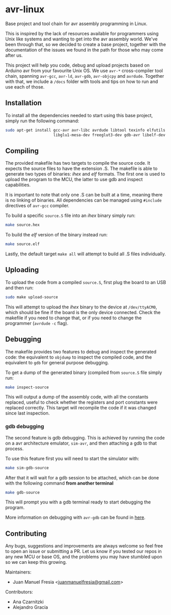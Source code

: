 # avr-linux

Base project and tool chain for avr assembly programming in Linux.

This is inspired by the lack of resources available for programmers using Unix
like systems and wanting to get into the avr assembly world.  We've been through
that, so we decided to create a base project, together with the documentation of
the issues we found in the path for those who may come after us.

This project will help you code, debug and upload projects based on Arduino avr
from your favourite Unix OS.  We use `avr-*` cross-compiler tool chain, spanning
`avr-gcc`, `avr-ld`, `avr-gdb`, `avr-objcpy` and `avrdude`.  Together with that,
we include a `/docs` folder with tools and tips on how to run and use each of
those.

## Installation

To install all the dependencies needed to start using this base project, simply
run the following command:

```bash
sudo apt-get install gcc-avr avr-libc avrdude libtool texinfo elfutils \
                     libglu1-mesa-dev freeglut3-dev gdb-avr libelf-dev
```

## Compiling

The provided makefile has two targets to compile the source code. It expects the
source files to have the extension .S. The makefile is able to generate two
types of binaries: _ihex_ and _elf_ formats. The first one is used to upload the
program to the MCU, the latter to use gdb and inspect capabilities.

It is important to note that only one .S can be built at a time, meaning there
is no linking of binaries. All dependencies can be managed using `#include`
directives of `avr-gcc` compiler.

To build a specific `source.S` file into an _ihex_ binary simply run:

```bash
make source.hex
```

To build the _elf_ version of the binary instead run:

```bash
make source.elf
```

Lastly, the default target `make all` will attempt to build all .S files
individually.

## Uploading

To upload the code from a compiled `source.S`, first plug the board to an USB
and then run:

 ```bash
sudo make upload-source
```

This will attempt to upload the _ihex_ binary to the device at `/dev/ttyACM0`,
which should be fine if the board is the only device connected. Check the
makefile if you need to change that, or if you need to change the programmer
(`avrdude` `-c` flag).

## Debugging

The makefile provides two features to debug and inspect the generated code: the
equivalent to `objdump` to inspect the compiled code, and the equivalent to
`gdb` for general purpose debugging.

To get a dump of the generated binary (compiled from `source.S` file simply run:

```bash
make inspect-source
```

This will output a dump of the assembly code, with all the constants replaced,
useful to check whether the registers and port constants were replaced
correctly.
This target will recompile the code if it was changed since last inspection.

### gdb debugging

The second feature is gdb debugging. This is achieved by running the code on a
avr architecture emulator, `sim-avr`, and then attaching a gdb to that process.

To use this feature first you will need to start the simulator with:

```bash
make sim-gdb-source
```

After that it will wait for a gdb session to be attached, which can be done with
the following command **from another terminal**

```bash
make gdb-source
```

This will prompt you with a gdb terminal ready to start debugging the program.

More information on debugging with `avr-gdb` can be found in [here](/docs/avr-gdb.md).

## Contributing

Any bugs, suggestions and improvements are always welcome so feel free to open an
issue or submitting a PR.
Let us know if you tested our repos in any new MCU or base OS, and the problems
you may have stumbled upon so we can keep this growing.

Maintainers:

- Juan Manuel Fresia <<juanmanuelfresia@gmail.com>>

Contributors:

- Ana Czarnitzki
- Alejandro Gracía
